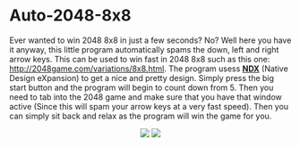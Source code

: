 # Auto-2048-8x8

Ever wanted to win 2048 8x8 in just a few seconds? No? Well here you have it anyway, this little program automatically spams the down, left and right arrow keys. This can be used to win fast in 2048 8x8 such as this one: http://2048game.com/variations/8x8.html.
The program usess [**NDX**](https://github.com/kris701/NDX) (Native Design eXpansion) to get a nice and pretty design.
Simply press the big start button and the program will begin to count down from 5. Then you need to tab into the 2048 game and make sure that you have that window active (Since this will spam your arrow keys at a very fast speed). Then you can simply sit back and relax as the program will win the game for you.

<p align="center">
 <img src ="https://ykupga.db.files.1drv.com/y4mL2ERxE94We5LL2fom6i3ucGg6a1w3uisXOdBI5D9KRGJCkNhPNQq0fyrBnEPKxl_PAU_DwL9RlozfGmpDD_-zVc8KI7trS_kWU3JoCFuMrFSK4GmdL6ePlKa88acVCbKoTTo17O5KCjiMhRC7UsMdtGuA4S3rv_vNDXZ1txBNxORj83Tnp19OMTIml27DzCkR_XPySCBlj5eTqx6_CO8CA?width=545&height=147&cropmode=none" />
 <img src ="https://k7zq0g.db.files.1drv.com/y4mWp4cdYr5ARFI4z8rITD90VaRNsznu8nsCgNNlIUqd9oUgYpl7y40IrD6EVDMh_dCHCDRuIf3YoXMNmdtp4yEKlNPiMz7QwuVvz17CRjSiBrHMCOxJnrr9uFLeIDIof7iZJirG9cMWZ2kcYRwNOpXa3pLwG0eW3FAIB5ZdNLoGpwpH6BPQsiUUJm2A-wXyHkt7DgpD3kjHp19kVepcUtrHw?width=600&height=593&cropmode=none" />
</p>
